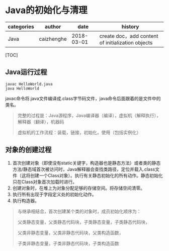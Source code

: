 # Java的初始化与清理

| categories | author     | date       | history                                           |
| ---------- | ---------- | ---------- | ------------------------------------------------- |
| Java       | caizhenghe | 2018-03-01 | create doc，add content of initialization objects |

[TOC]

## Java运行过程

```
javac HelloWorld.java
java HelloWorld
```

javac命令将.java文件编译成.class字节码文件，java命令后面跟着的是文件中的类名。

> 完整的过程是：Java源程序，Java编译器（编译），虚拟机（解释执行），解释器（翻译），机器码
>
> 虚拟机的工作流程：装载，链接，初始化，使用（包括实例化）

## 对象的创建过程

1. 首次创建对象（即使没有static关键字，构造器也是静态方法）或者类的静态方法/静态域首次被访问时，Java解释器会查找类路径，定位并载入.class文件（这将创建一个Class对象）。执行有关静态初始化的所有动作。静态初始化只在Class对象首次加载时进行。
2. 创建对象时，在堆上为对象分配足够的存储空间。将存储空间清零。
3. 执行所有出现于字段定义处的初始化动作。
4. 执行构造器。

> 与继承相结合，首次创建某个类的对象时，成员初始化顺序为：
>
> 父类静态变量，父类静态代码块，子类静态变量，子类静态代码块，
>
> 父类非静态变量，父类非静态代码块，父类构造函数，
>
> 子类非静态变量，子类非静态代码块，子类构造函数
>
> 

